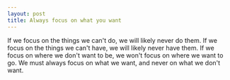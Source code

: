 ```yaml
---
layout: post
title: Always focus on what you want
---
```


If we focus on the things we can't do, we will likely never do them. If we focus on the things we can't have, we will likely never have them. If we focus on where we don't want to be, we won't focus on where we want to go. We must always focus on what we want, and never on what we don't want.
